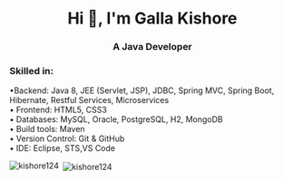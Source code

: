 
<h1 align="center">Hi 👋, I'm Galla Kishore</h1>
<h3 align="center">A Java Developer</h3>
<h3>Skilled in:</h3>
   <p>	•Backend: Java 8, JEE (Servlet, JSP), JDBC, Spring MVC, Spring Boot, Hibernate, Restful Services, Microservices<br>
        • Frontend: HTML5, CSS3<br>
        • Databases: MySQL, Oracle, PostgreSQL, H2, MongoDB<br>
        • Build tools: Maven<br>
        • Version Control: Git & GitHub<br>
        • IDE: Eclipse, STS,VS Code
   </p>

<p><img align="left" src="https://github-readme-stats.vercel.app/api/top-langs?username=kishore124&show_icons=true&locale=en&layout=compact" alt="kishore124" /></p>

<p>&nbsp;<img align="center" src="https://github-readme-stats.vercel.app/api?username=kishore124&show_icons=true&locale=en" alt="kishore124" /></p>

<!--<p><img align="center" src="https://github-readme-streak-stats.herokuapp.com/?user=kishore124&" alt="kishore124" /></p>-->

